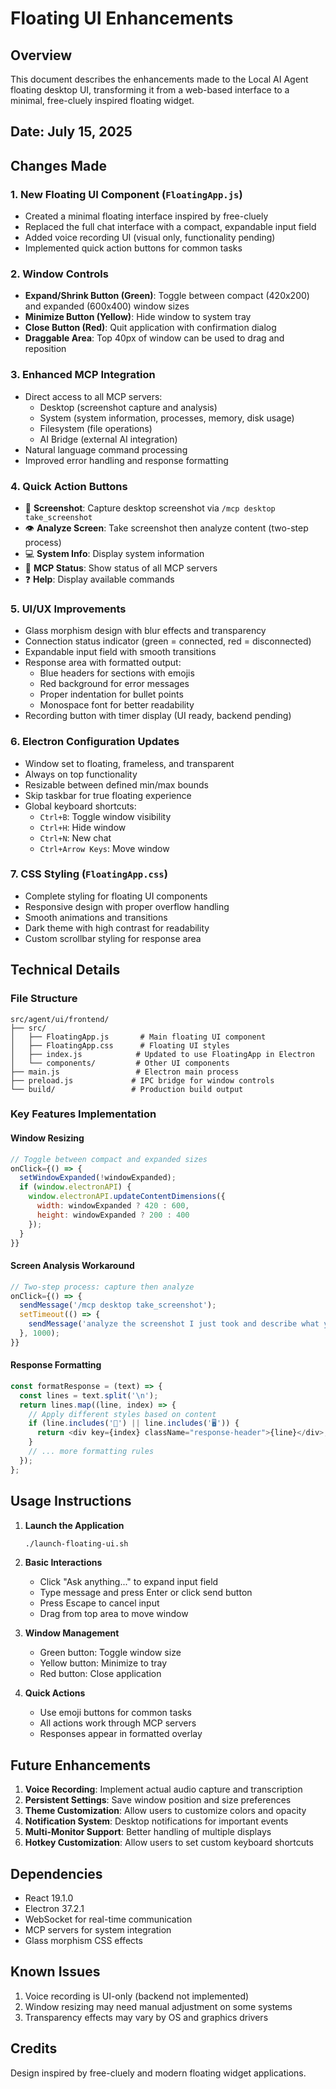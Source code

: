 # Floating UI Enhancements

## Overview
This document describes the enhancements made to the Local AI Agent floating desktop UI, transforming it from a web-based interface to a minimal, free-cluely inspired floating widget.

## Date: July 15, 2025

## Changes Made

### 1. New Floating UI Component (`FloatingApp.js`)
- Created a minimal floating interface inspired by free-cluely
- Replaced the full chat interface with a compact, expandable input field
- Added voice recording UI (visual only, functionality pending)
- Implemented quick action buttons for common tasks

### 2. Window Controls
- **Expand/Shrink Button (Green)**: Toggle between compact (420x200) and expanded (600x400) window sizes
- **Minimize Button (Yellow)**: Hide window to system tray
- **Close Button (Red)**: Quit application with confirmation dialog
- **Draggable Area**: Top 40px of window can be used to drag and reposition

### 3. Enhanced MCP Integration
- Direct access to all MCP servers:
  - Desktop (screenshot capture and analysis)
  - System (system information, processes, memory, disk usage)
  - Filesystem (file operations)
  - AI Bridge (external AI integration)
- Natural language command processing
- Improved error handling and response formatting

### 4. Quick Action Buttons
- 📸 **Screenshot**: Capture desktop screenshot via `/mcp desktop take_screenshot`
- 👁️ **Analyze Screen**: Take screenshot then analyze content (two-step process)
- 💻 **System Info**: Display system information
- 🔌 **MCP Status**: Show status of all MCP servers
- ❓ **Help**: Display available commands

### 5. UI/UX Improvements
- Glass morphism design with blur effects and transparency
- Connection status indicator (green = connected, red = disconnected)
- Expandable input field with smooth transitions
- Response area with formatted output:
  - Blue headers for sections with emojis
  - Red background for error messages
  - Proper indentation for bullet points
  - Monospace font for better readability
- Recording button with timer display (UI ready, backend pending)

### 6. Electron Configuration Updates
- Window set to floating, frameless, and transparent
- Always on top functionality
- Resizable between defined min/max bounds
- Skip taskbar for true floating experience
- Global keyboard shortcuts:
  - `Ctrl+B`: Toggle window visibility
  - `Ctrl+H`: Hide window
  - `Ctrl+N`: New chat
  - `Ctrl+Arrow Keys`: Move window

### 7. CSS Styling (`FloatingApp.css`)
- Complete styling for floating UI components
- Responsive design with proper overflow handling
- Smooth animations and transitions
- Dark theme with high contrast for readability
- Custom scrollbar styling for response area

## Technical Details

### File Structure
```
src/agent/ui/frontend/
├── src/
│   ├── FloatingApp.js       # Main floating UI component
│   ├── FloatingApp.css      # Floating UI styles
│   ├── index.js            # Updated to use FloatingApp in Electron
│   └── components/         # Other UI components
├── main.js                 # Electron main process
├── preload.js             # IPC bridge for window controls
└── build/                 # Production build output
```

### Key Features Implementation

#### Window Resizing
```javascript
// Toggle between compact and expanded sizes
onClick={() => {
  setWindowExpanded(!windowExpanded);
  if (window.electronAPI) {
    window.electronAPI.updateContentDimensions({
      width: windowExpanded ? 420 : 600,
      height: windowExpanded ? 200 : 400
    });
  }
}}
```

#### Screen Analysis Workaround
```javascript
// Two-step process: capture then analyze
onClick={() => {
  sendMessage('/mcp desktop take_screenshot');
  setTimeout(() => {
    sendMessage('analyze the screenshot I just took and describe what you see');
  }, 1000);
}}
```

#### Response Formatting
```javascript
const formatResponse = (text) => {
  const lines = text.split('\n');
  return lines.map((line, index) => {
    // Apply different styles based on content
    if (line.includes('📸') || line.includes('🖥️')) {
      return <div key={index} className="response-header">{line}</div>;
    }
    // ... more formatting rules
  });
};
```

## Usage Instructions

1. **Launch the Application**
   ```bash
   ./launch-floating-ui.sh
   ```

2. **Basic Interactions**
   - Click "Ask anything..." to expand input field
   - Type message and press Enter or click send button
   - Press Escape to cancel input
   - Drag from top area to move window

3. **Window Management**
   - Green button: Toggle window size
   - Yellow button: Minimize to tray
   - Red button: Close application

4. **Quick Actions**
   - Use emoji buttons for common tasks
   - All actions work through MCP servers
   - Responses appear in formatted overlay

## Future Enhancements

1. **Voice Recording**: Implement actual audio capture and transcription
2. **Persistent Settings**: Save window position and size preferences
3. **Theme Customization**: Allow users to customize colors and opacity
4. **Notification System**: Desktop notifications for important events
5. **Multi-Monitor Support**: Better handling of multiple displays
6. **Hotkey Customization**: Allow users to set custom keyboard shortcuts

## Dependencies

- React 19.1.0
- Electron 37.2.1
- WebSocket for real-time communication
- MCP servers for system integration
- Glass morphism CSS effects

## Known Issues

1. Voice recording is UI-only (backend not implemented)
2. Window resizing may need manual adjustment on some systems
3. Transparency effects may vary by OS and graphics drivers

## Credits

Design inspired by free-cluely and modern floating widget applications.
